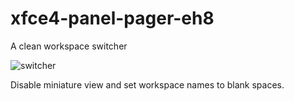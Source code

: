 # xfce4-panel-pager-eh8
A clean workspace switcher

![switcher](https://i.imgur.com/tkxpzwU.jpg)

Disable miniature view and set workspace names to blank spaces.

